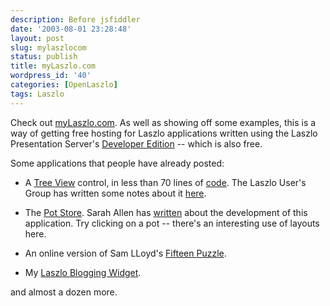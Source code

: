 ```yaml
---
description: Before jsfiddler
date: '2003-08-01 23:28:48'
layout: post
slug: mylaszlocom
status: publish
title: myLaszlo.com
wordpress_id: '40'
categories: [OpenLaszlo]
tags: Laszlo
---
```


Check out [myLaszlo.com](http://www.mylaszlo.com).  As well as showing off some examples, this is a way of getting free hosting for Laszlo applications written using the Laszlo Presentation Server's [Developer Edition](http://www.laszlosystems.com/developers/) -- which is also free.

Some applications that people have already posted:

* A [Tree View](http://www.ultrasaurus.com/sarahblog/archives/000054.html) control, in less than 70 lines of [code](http://mylaszlo.com/lps-v1/viewer/viewer.jsp?file=/max/treecontrol/treecontrol.lzx).  The Laszlo User's Group has written some notes about it [here](http://www.laszlouser.org/page.cfm?doc=Aug%205%202003&wikiid;=1944).

* The [Pot Store](http://mylaszlo.com/lps-v1/pablo/store/store.lzx).  Sarah Allen has [written](http://www.ultrasaurus.com/sarahblog/archives/000053.html) about the development of this application.  Try clicking on a pot -- there's an interesting use of layouts here.

* An online version of Sam LLoyd's [Fifteen Puzzle](http://mylaszlo.com/lps-v1/bazan/14-15Problem_improved/14-15Problem_improved.lzx).

* My [Laszlo Blogging Widget](/2003/08/laszlo_blogging_widget.html).

and almost a dozen more.
